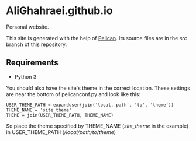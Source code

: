 # AliGhahraei.github.io
Personal website.

This site is generated with the help of [Pelican](https://blog.getpelican.com/). Its source files
are in the *src* branch of this repository.

## Requirements
* Python 3

You should also have the site's theme in the correct location. These settings are near the bottom of
pelicanconf.py and look like this:

```python3
USER_THEME_PATH = expanduser(join('local, path', 'to', 'theme'))
THEME_NAME = 'site_theme'
THEME = join(USER_THEME_PATH, THEME_NAME)
```

So place the theme specified by THEME_NAME (*site_theme* in the example) in USER_THEME_PATH
(*/local/path/to/theme*)
